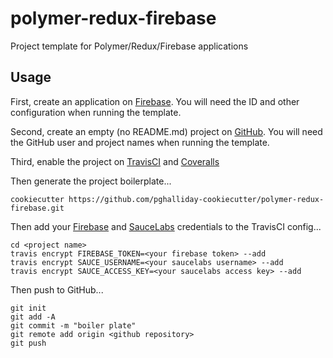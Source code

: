 # polymer-redux-firebase

Project template for Polymer/Redux/Firebase applications

## Usage

First, create an application on [Firebase](https://console.firebase.google.com). You will need the ID and other configuration when running the template.

Second, create an empty (no README.md) project on [GitHub](https://github.com). You will need the GitHub user and project names when running the template.

Third, enable the project on [TravisCI](https://travis-ci.org) and [Coveralls](https://coveralls.io)

Then generate the project boilerplate...

```shell
cookiecutter https://github.com/pghalliday-cookiecutter/polymer-redux-firebase.git
```
Then add your [Firebase](https://console.firebase.google.com) and [SauceLabs](https://saucelabs.com) credentials to the TravisCI config...

```shell
cd <project name>
travis encrypt FIREBASE_TOKEN=<your firebase token> --add
travis encrypt SAUCE_USERNAME=<your saucelabs username> --add
travis encrypt SAUCE_ACCESS_KEY=<your saucelabs access key> --add
```

Then push to GitHub...

```shell
git init
git add -A
git commit -m "boiler plate"
git remote add origin <github repository>
git push
```
